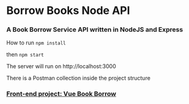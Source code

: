 # Borrow Books Node API

### A Book Borrow Service API written in NodeJS and Express

How to run
`npm install`

then
`npm start`

The server will run on http://localhost:3000

There is a Postman collection inside the project structure

### [Front-end project: Vue Book Borrow](https://github.com/emiscode/vue-books-borrow)

